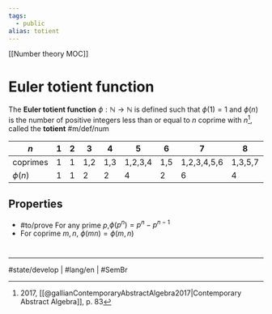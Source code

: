 ```yaml
---
tags:
  - public
alias: totient
---
```

[[Number theory MOC]]
# Euler totient function
The **Euler totient function** $\phi : \mathbb{N} \to \mathbb{N}$ is defined such that $\phi(1) = 1$ and $\phi(n)$ is the number of positive integers less than or equal to $n$ coprime with $n$[^2017], called the **totient** #m/def/num

[^2017]: 2017, [[@gallianContemporaryAbstractAlgebra2017|Contemporary Abstract Algebra]], p. 83

| $n$       | 1   | 2   | 3   | 4   | 5       | 6   | 7           | 8       | 9           | 10      | 11                   | 12       |
| --------- | --- | --- | --- | --- | ------- | --- | ----------- | ------- | ----------- | ------- | -------------------- | -------- |
| coprimes  | 1   | 1   | 1,2 | 1,3 | 1,2,3,4 | 1,5 | 1,2,3,4,5,6 | 1,3,5,7 | 1,2,4,5,7,8 | 1,3,7,9 | 1,2,3,4,5,6,7,8,9,10 | 1,5,7,11 |
| $\phi(n)$ | 1   | 1   | 2   | 2   | 4       | 2   | 6           | 4       | 6           | 4       | 10                   | 4        |

## Properties

- #to/prove For any prime $p$,$\phi(p^n) = p^n - p^{n-1}$ 
- For coprime $m,n$, $\phi(mn) = \phi(m,n)$

#
---
#state/develop | #lang/en | #SemBr 